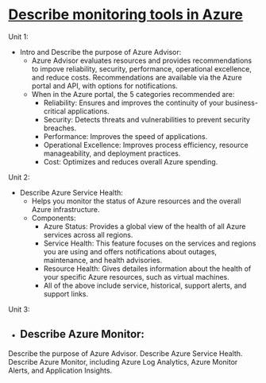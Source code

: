 # [Describe monitoring tools in Azure](https://learn.microsoft.com/en-us/training/modules/describe-monitoring-tools-azure/)

Unit 1: 
  - Intro and Describe the purpose of Azure Advisor:
    - Azure Advisor evaluates resources and provides recommendations to impove reliability, security, performance, operational excellence, and reduce costs. Recommendations are available via the Azure portal and API, with options for notifications.
    - When in the Azure portal, the 5 categories recommended are:
      - Reliability: Ensures and improves the continuity of your business-critical applications.
      - Security: Detects threats and vulnerabilities to prevent security breaches.
      - Performance: Improves the speed of applications.
      - Operational Excellence: Improves process efficiency, resource manageability, and deployment practices.
      - Cost: Optimizes and reduces overall Azure spending.

Unit 2: 
  - Describe Azure Service Health:
    - Helps you monitor the status of Azure resources and the overall Azure infrastructure.
    - Components:
      - Azure Status: Provides a global view of the health of all Azure services across all regions.
      - Service Health: This feature focuses on the services and regions you are using and offers notifications about outages, maintenance, and health advisories.
      - Resource Health: Gives detailes information about the health of your specific Azure resources, such as virtual machines.
      - All of the above include service, historical, support alerts, and support links.

Unit 3:
  - Describe Azure Monitor:
    - 






Describe the purpose of Azure Advisor.
Describe Azure Service Health.
Describe Azure Monitor, including Azure Log Analytics, Azure Monitor Alerts, and Application Insights.
